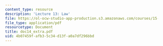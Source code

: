 ```yaml
---
content_type: resource
description: 'Lecture 13: Law'
file: https://ol-ocw-studio-app-production.s3.amazonaws.com/courses/15-615-law-for-the-entrepreneur-and-manager-spring-2003/4b07459fafb35c34d13fa0a7df296bbd_doc14_extra.pdf
file_type: application/pdf
resourcetype: Document
title: doc14_extra.pdf
uid: 4b07459f-afb3-5c34-d13f-a0a7df296bbd
---
```

